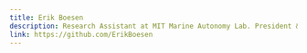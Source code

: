 ```yaml
---
title: Erik Boesen
description: Research Assistant at MIT Marine Autonomy Lab. President & Programming Captain of @frc1418. IB Senior at GMHS. Neural network nerd.
link: https://github.com/ErikBoesen
---
```

